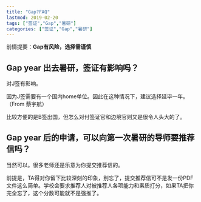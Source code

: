 ```yaml
---
title: "Gap?FAQ"
lastmod: 2019-02-20
tags: ["签证","Gap","暑研"]
categories: ["签证","Gap","暑研"]
---
```


前情提要：**Gap有风险，选择需谨慎**

## Gap year 出去暑研，签证有影响吗？

对J签有影响。

因为J签需要有一个国内home单位。因此在这种情况下，建议选择延毕一年。（From 蔡宇航）

比较方便的是B签出国，但怎么对付签证官和边境官则又是很令人头大的了。

## Gap year 后的申请，可以向第一次暑研的导师要推荐信吗？

当然可以。很多老师还是乐意为你提交推荐信的。

前提是，TA得对你留下比较深刻的印象，别忘了，提交推荐信可不是发一份PDF文件这么简单。学校会要求推荐人对被推荐人各项能力和素质打分，如果TA把你完全忘了，这个分数可能就不是强推了。